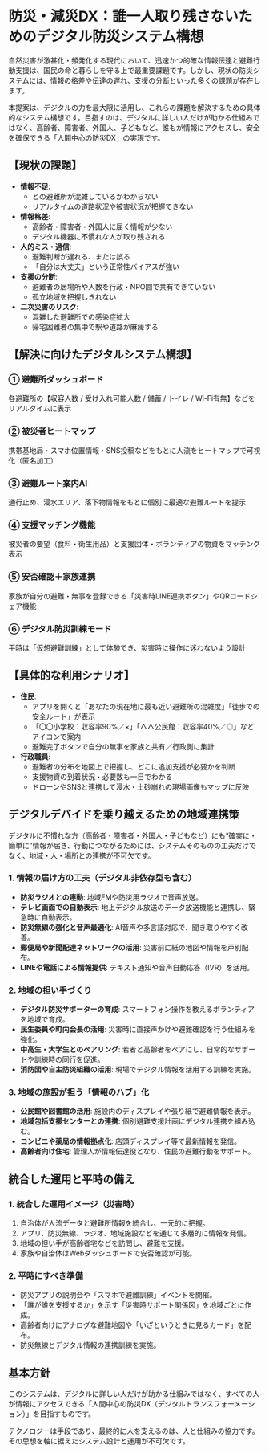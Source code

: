 # 防災・減災DX：誰一人取り残さないためのデジタル防災システム構想

自然災害が激甚化・頻発化する現代において、迅速かつ的確な情報伝達と避難行動支援は、国民の命と暮らしを守る上で最重要課題です。しかし、現状の防災システムには、情報の格差や伝達の遅れ、支援の分断といった多くの課題が存在します。

本提案は、デジタルの力を最大限に活用し、これらの課題を解決するための具体的なシステム構想です。目指すのは、デジタルに詳しい人だけが助かる仕組みではなく、高齢者、障害者、外国人、子どもなど、誰もが情報にアクセスし、安全を確保できる「人間中心の防災DX」の実現です。

## 【現状の課題】

- **情報不足**:
  - どの避難所が混雑しているかわからない
  - リアルタイムの道路状況や被害状況が把握できない
- **情報格差**:
  - 高齢者・障害者・外国人に届く情報が少ない
  - デジタル機器に不慣れな人が取り残される
- **人的ミス・過信**:
  - 避難判断が遅れる、または誤る
  - 「自分は大丈夫」という正常性バイアスが強い
- **支援の分断**:
  - 避難者の居場所や人数を行政・NPO間で共有できていない
  - 孤立地域を把握しきれない
- **二次災害のリスク**:
  - 混雑した避難所での感染症拡大
  - 帰宅困難者の集中で駅や道路が麻痺する

## 【解決に向けたデジタルシステム構想】

### ① 避難所ダッシュボード
各避難所の【収容人数 / 受け入れ可能人数 / 備蓄 / トイレ / Wi-Fi有無】などをリアルタイムに表示

### ② 被災者ヒートマップ
携帯基地局・スマホ位置情報・SNS投稿などをもとに人流をヒートマップで可視化（匿名加工）

### ③ 避難ルート案内AI
通行止め、浸水エリア、落下物情報をもとに個別に最適な避難ルートを提示

### ④ 支援マッチング機能
被災者の要望（食料・衛生用品）と支援団体・ボランティアの物資をマッチング表示

### ⑤ 安否確認＋家族連携
家族が自分の避難・無事を登録できる「災害時LINE連携ボタン」やQRコードシェア機能

### ⑥ デジタル防災訓練モード
平時は「仮想避難訓練」として体験でき、災害時に操作に迷わないよう設計

## 【具体的な利用シナリオ】

- **住民**:
  - アプリを開くと「あなたの現在地に最も近い避難所の混雑度」「徒歩での安全ルート」が表示
  - 「〇〇小学校：収容率90%／×」「△△公民館：収容率40%／◎」などアイコンで案内
  - 避難完了ボタンで自分の無事を家族と共有／行政側に集計
- **行政職員**:
  - 避難者の分布を地図上で把握し、どこに追加支援が必要かを判断
  - 支援物資の到着状況・必要数も一目でわかる
  - ドローンやSNSと連携して浸水・土砂崩れの現場画像もマップに反映

## デジタルデバイドを乗り越えるための地域連携策

デジタルに不慣れな方（高齢者・障害者・外国人・子どもなど）にも“確実に・簡単に”情報が届き、行動につながるためには、システムそのものの工夫だけでなく、地域・人・場所との連携が不可欠です。

### 1. 情報の届け方の工夫（デジタル非依存型も含む）
- **防災ラジオとの連動**: 地域FMや防災用ラジオで音声放送。
- **テレビ画面での自動表示**: 地上デジタル放送のデータ放送機能と連携し、緊急時に自動表示。
- **防災無線の強化と音声最適化**: AI音声や多言語対応で、聞き取りやすく改善。
- **郵便局や新聞配達ネットワークの活用**: 災害前に紙の地図や情報を戸別配布。
- **LINEや電話による情報提供**: テキスト通知や音声自動応答（IVR）を活用。

### 2. 地域の担い手づくり
- **デジタル防災サポーターの育成**: スマートフォン操作を教えるボランティアを地域で育成。
- **民生委員や町内会長の活用**: 災害時に直接声かけや避難確認を行う仕組みを強化。
- **中高生・大学生とのペアリング**: 若者と高齢者をペアにし、日常的なサポートや訓練時の同行を促進。
- **消防団や自主防災組織の活用**: 現場でデジタル情報を活用する訓練を実施。

### 3. 地域の施設が担う「情報のハブ」化
- **公民館や図書館の活用**: 施設内のディスプレイや張り紙で避難情報を表示。
- **地域包括支援センターとの連携**: 個別避難支援計画にデジタル連携を組み込む。
- **コンビニや薬局の情報拠点化**: 店頭ディスプレイ等で最新情報を発信。
- **高齢者向け住宅**: 管理人が情報伝達役となり、住民の避難行動をサポート。

## 統合した運用と平時の備え

### 1. 統合した運用イメージ（災害時）
1. 自治体が人流データと避難所情報を統合し、一元的に把握。
2. アプリ、防災無線、ラジオ、地域施設などを通じて多層的に情報を発信。
3. 地域の担い手が高齢者宅などを訪問し、避難を支援。
4. 家族や自治体はWebダッシュボードで安否確認が可能。

### 2. 平時にすべき準備
- 防災アプリの説明会や「スマホで避難訓練」イベントを開催。
- 「誰が誰を支援するか」を示す「災害時サポート関係図」を地域ごとに作成。
- 高齢者向けにアナログな避難地図や「いざというときに見るカード」を配布。
- 防災無線とデジタル情報の連携訓練を実施。

## 基本方針

このシステムは、デジタルに詳しい人だけが助かる仕組みではなく、すべての人が情報にアクセスできる「人間中心の防災DX（デジタルトランスフォーメーション）」を目指すものです。

テクノロジーは手段であり、最終的に人を支えるのは、人と仕組みの協力です。その思想を軸に据えたシステム設計と運用が不可欠です。